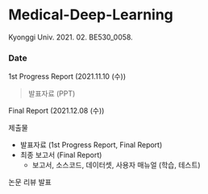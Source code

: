 # Medical-Deep-Learning
Kyonggi Univ. 2021. 02. BE530_0058.

### Date

1st Progress Report (2021.11.10 (수))
> 발표자료 (PPT)

Final Report (2021.12.08 (수))

제출물

- 발표자료  (1st Progress Report, Final Report)
- 최종  보고서  (Final Report)
  - 보고서, 소스코드, 데이터셋, 사용자  매뉴얼  (학습, 테스트)

논문 리뷰 발표
